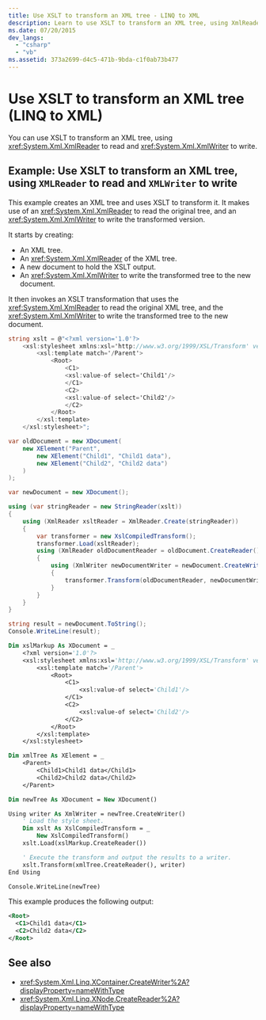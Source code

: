```yaml
---
title: Use XSLT to transform an XML tree - LINQ to XML
description: Learn to use XSLT to transform an XML tree, using XmlReader to read and XmlWriter to write.
ms.date: 07/20/2015
dev_langs:
  - "csharp"
  - "vb"
ms.assetid: 373a2699-d4c5-471b-9bda-c1f0ab73b477
---
```

# Use XSLT to transform an XML tree (LINQ to XML)

You can use XSLT to transform an XML tree, using <xref:System.Xml.XmlReader> to read and <xref:System.Xml.XmlWriter> to write. 

## Example: Use XSLT to transform an XML tree, using `XMLReader` to read and `XMLWriter` to write

This example creates an XML tree and uses XSLT to transform it. It makes use of an <xref:System.Xml.XmlReader> to read the original tree, and an <xref:System.Xml.XmlWriter> to write the transformed version.

It starts by creating:

- An XML tree.
- An <xref:System.Xml.XmlReader> of the XML tree.
- A new document to hold the XSLT output.
- An <xref:System.Xml.XmlWriter> to write the transformed tree to the new document.

It then invokes an XSLT transformation that uses the <xref:System.Xml.XmlReader> to read the original XML tree, and the <xref:System.Xml.XmlWriter> to write the transformed tree to the new document.

```csharp
string xslt = @"<?xml version='1.0'?>
    <xsl:stylesheet xmlns:xsl='http://www.w3.org/1999/XSL/Transform' version='1.0'>
        <xsl:template match='/Parent'>
            <Root>
                <C1>
                <xsl:value-of select='Child1'/>
                </C1>
                <C2>
                <xsl:value-of select='Child2'/>
                </C2>
            </Root>
        </xsl:template>
    </xsl:stylesheet>";

var oldDocument = new XDocument(
    new XElement("Parent",
        new XElement("Child1", "Child1 data"),
        new XElement("Child2", "Child2 data")
    )
);

var newDocument = new XDocument();

using (var stringReader = new StringReader(xslt))
{
    using (XmlReader xsltReader = XmlReader.Create(stringReader))
    {
        var transformer = new XslCompiledTransform();
        transformer.Load(xsltReader);
        using (XmlReader oldDocumentReader = oldDocument.CreateReader())
        {
            using (XmlWriter newDocumentWriter = newDocument.CreateWriter())
            {
                transformer.Transform(oldDocumentReader, newDocumentWriter);
            }
        }
    }
}

string result = newDocument.ToString();
Console.WriteLine(result);
```

```vb
Dim xslMarkup As XDocument = _
    <?xml version='1.0'?>
    <xsl:stylesheet xmlns:xsl='http://www.w3.org/1999/XSL/Transform' version='1.0'>
        <xsl:template match='/Parent'>
            <Root>
                <C1>
                    <xsl:value-of select='Child1'/>
                </C1>
                <C2>
                    <xsl:value-of select='Child2'/>
                </C2>
            </Root>
        </xsl:template>
    </xsl:stylesheet>

Dim xmlTree As XElement = _
    <Parent>
        <Child1>Child1 data</Child1>
        <Child2>Child2 data</Child2>
    </Parent>

Dim newTree As XDocument = New XDocument()

Using writer As XmlWriter = newTree.CreateWriter()
    ' Load the style sheet.
    Dim xslt As XslCompiledTransform = _
        New XslCompiledTransform()
    xslt.Load(xslMarkup.CreateReader())

    ' Execute the transform and output the results to a writer.
    xslt.Transform(xmlTree.CreateReader(), writer)
End Using

Console.WriteLine(newTree)
```

This example produces the following output:

```xml
<Root>
  <C1>Child1 data</C1>
  <C2>Child2 data</C2>
</Root>
```

## See also

- <xref:System.Xml.Linq.XContainer.CreateWriter%2A?displayProperty=nameWithType>
- <xref:System.Xml.Linq.XNode.CreateReader%2A?displayProperty=nameWithType>
